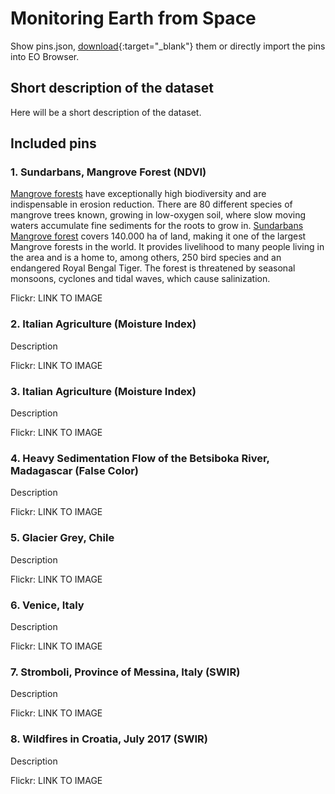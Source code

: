 # Monitoring Earth from Space

Show pins.json, [download](Monitoring_Earth_from_Space.json){:target="_blank"} them or directly import the pins into EO Browser.


## Short description of the dataset

Here will be a short description of the dataset.

## Included pins 

### 1. Sundarbans, Mangrove Forest (NDVI)
 
[Mangrove forests](https://oceanservice.noaa.gov/facts/mangroves.html) have exceptionally high biodiversity and are indispensable in erosion reduction. There are 80 different species of mangrove trees known, growing in low-oxygen soil, where slow moving waters accumulate fine sediments for the roots to grow in. [Sundarbans Mangrove forest](https://whc.unesco.org/en/list/798/) covers 140.000 ha of land, making it one of the largest Mangrove forests in the world. It provides livelihood to many people living in the area and is a home to, among others, 250 bird species and an endangered Royal Bengal Tiger. The forest is threatened by seasonal monsoons, cyclones and tidal waves, which cause salinization. 

Flickr: LINK TO IMAGE

### 2. Italian Agriculture (Moisture Index)

Description

Flickr: LINK TO IMAGE

### 3. Italian Agriculture (Moisture Index)

Description

Flickr: LINK TO IMAGE

### 4. Heavy Sedimentation Flow of the Betsiboka River, Madagascar (False Color)

Description

Flickr: LINK TO IMAGE
 
### 5. Glacier Grey, Chile

Description

Flickr: LINK TO IMAGE
 
### 6. Venice, Italy

Description
 
Flickr: LINK TO IMAGE

### 7. Stromboli, Province of Messina, Italy (SWIR)

Description

Flickr: LINK TO IMAGE

### 8. Wildfires in Croatia, July 2017 (SWIR)

Description

Flickr: LINK TO IMAGE
